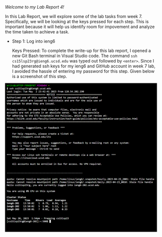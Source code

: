 *Welcome to my Lab Report 4!*

In this Lab Report, we will explore some of the lab tasks from week 7. Specifically, we will be looking at the keys pressed for each step. This is important because it will help us identify room for impovement and analyze the time taken to achieve a task.

* Step 1: Log into ieng6

  Keys Pressed: To complete the write-up for this lab report, I opened a new Git Bash terminal in Visual Studio code. The command `ssh cs15lsp23rg@ieng6.ucsd.edu` was typed out followed by 
  `<enter>`. Since I had generated ssh keys for my ieng6 and GitHub account in week 7 lab, I avoided the hassle of entering my password for this step. Given below is a screenshot of this step.

![Image](lab4_step1_scr1.png)

